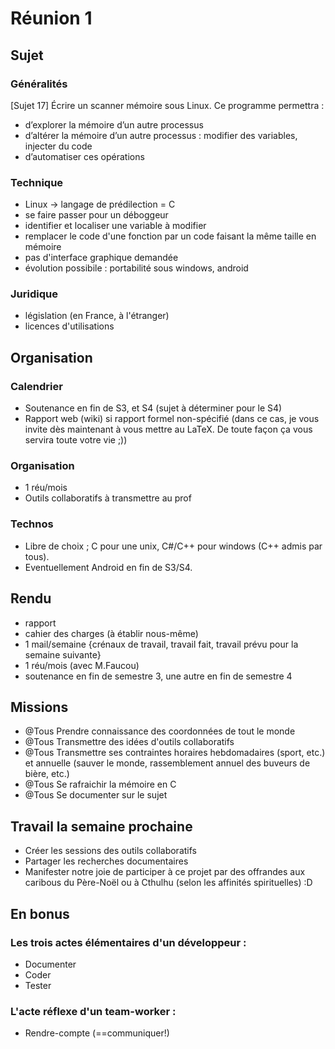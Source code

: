 Réunion 1
=========

Sujet
-------

### Généralités
[Sujet 17]
Écrire un scanner mémoire sous Linux. Ce programme permettra :
* d’explorer la mémoire d’un autre processus
* d’altérer la mémoire d’un autre processus : modifier des variables, injecter du code
* d’automatiser ces opérations

### Technique

* Linux -> langage de prédilection = C
* se faire passer pour un déboggeur 
* identifier et localiser une variable à modifier
* remplacer le code d'une fonction par un code faisant la même taille en mémoire
* pas d'interface graphique demandée
* évolution possibile : portabilité sous windows, android 

### Juridique

* législation (en France, à l'étranger)
* licences d'utilisations


Organisation
---------------------

### Calendrier
* Soutenance en fin de S3, et S4 (sujet à déterminer pour le S4)
* Rapport web (wiki) si rapport formel non-spécifié (dans ce cas, je vous invite dès maintenant à vous mettre au LaTeX. De toute façon ça vous servira toute votre vie ;))

### Organisation
* 1 réu/mois
* Outils collaboratifs à transmettre au prof


### Technos
* Libre de choix ; C pour une unix, C#/C++ pour windows (C++ admis par tous). 
* Eventuellement Android en fin de S3/S4.

Rendu
----------------
* rapport
* cahier des charges (à établir nous-même)
* 1 mail/semaine {crénaux de travail, travail fait, travail prévu pour la semaine suivante}
* 1 réu/mois (avec M.Faucou)
* soutenance en fin de semestre 3, une autre en fin de semestre 4



Missions
-----------
* @Tous Prendre connaissance des coordonnées de tout le monde
* @Tous Transmettre des idées d'outils collaboratifs
* @Tous Transmettre ses contraintes horaires hebdomadaires (sport, etc.) et annuelle (sauver le monde, rassemblement annuel des buveurs de bière, etc.)
* @Tous Se rafraichir la mémoire en C
* @Tous Se documenter sur le sujet


Travail la semaine prochaine 
-----------------------------------
* Créer les sessions des outils collaboratifs
* Partager les recherches documentaires
* Manifester notre joie de participer à ce projet par des offrandes aux caribous du Père-Noël ou à Cthulhu (selon les affinités spirituelles) :D

En bonus 
----------

### Les trois actes élémentaires d'un développeur :
* Documenter
* Coder
* Tester

### L'acte réflexe d'un team-worker :
* Rendre-compte (==communiquer!)
